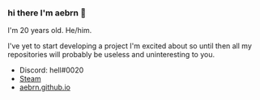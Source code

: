 ### hi there I'm aebrn 👋

I'm 20 years old. He/him.  
  
I've yet to start developing a project I'm excited about so until then all my  
repositories will probably be useless and uninteresting to you.  

- Discord: hell#0020
- [Steam](https://www.steamcommunity.com/id/aebrn)
- [aebrn.github.io](https://aebrn.github.io)

<!--
**aebrn/aebrn** is a ✨ _special_ ✨ repository because its `README.md` (this file) appears on your GitHub profile.

Here are some ideas to get you started:

- 🔭 I’m currently working on ...
- 🌱 I’m currently learning ...
- 👯 I’m looking to collaborate on ...
- 🤔 I’m looking for help with ...
- 💬 Ask me about ...
- 📫 How to reach me: ...
- 😄 Pronouns: ...
- ⚡ Fun fact: ...
-->
